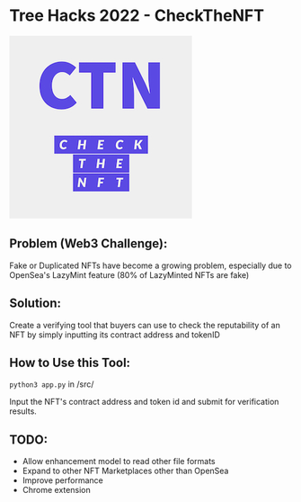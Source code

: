 # Tree Hacks 2022 - CheckTheNFT
![Logo](https://github.com/andrebhu/CheckTheNFT/blob/main/src/static/Check%20The%20NFT-logos/Logo.jpeg?raw=true)

## Problem (Web3 Challenge):
Fake or Duplicated NFTs have become a growing problem, especially due to OpenSea's LazyMint feature (80% of LazyMinted NFTs are fake)

## Solution:
Create a verifying tool that buyers can use to check the reputability of an NFT by simply inputting its contract address and tokenID

## How to Use this Tool:
`python3 app.py` in /src/

Input the NFT's contract address and token id and submit for verification results.

## TODO:
- Allow enhancement model to read other file formats
- Expand to other NFT Marketplaces other than OpenSea
- Improve performance
- Chrome extension
